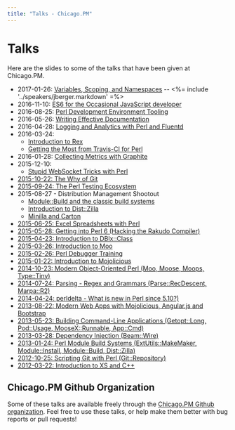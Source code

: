 ```yaml
---
title: "Talks - Chicago.PM"
---
```


# Talks

Here are the slides to some of the talks that have been given at Chicago.PM.

* 2017-01-26: [Variables, Scoping, and Namespaces](https://jberger.github.io/PresentationNamespaces/) -- <%= include '../speakers/jberger.markdown' =%>
* 2016-11-10: [ES6 for the Occasional JavaScript developer](https://preaction.github.io/ES6-For-JS-Irregulars/)
* 2016-08-25: [Perl Development
  Environment Tooling](http://www.slideshare.net/cromedome/perl-development-environment-tooling)
* 2016-05-26: [Writing Effective Documentation](http://preaction.github.io/Effective-Documentation/)
* 2016-04-28: [Logging and Analytics with Perl and Fluentd](http://www.slideshare.net/cromedome/logging-with-perl-and-fluentd)
* 2016-03-24:
    * [Introduction to Rex](http://preaction.github.io/Introduction-to-Rex/)
    * [Getting the Most from Travis-CI for Perl](http://preaction.github.io/Getting-The-Most-From-Travis-CI-For-Perl/)
* 2016-01-28: [Collecting Metrics with Graphite](http://preaction.github.io/Collecting-Metrics-With-Graphite)
* 2015-12-10:
    * [Stupid WebSocket Tricks with Perl](http://preaction.github.io/Stupid-Websocket-Tricks-With-Perl)
* [2015-10-22: The Why of Git](http://preaction.github.io/The-Why-of-Git/)
* [2015-09-24: The Perl Testing Ecosystem](http://kablamo.org/slides-perl-testing/)
* 2015-08-27 - Distribution Management Shootout
    * [Module::Build and the classic build systems](http://jberger.github.io/ModuleBuildPresentation/)
    * [Introduction to Dist::Zilla](http://preaction.github.io/Introduction-to-Dist-Zilla/)
    * [Minilla and Carton](http://kablamo.org/slides-first-cpan-module/)
* [2015-06-25: Excel Spreadsheets with Perl](excel-spreadsheets-with-perl.pdf)
* [2015-05-28: Getting into Perl 6 (Hacking the Rakudo Compiler)](https://docs.google.com/presentation/d/1JVJfNlCQL7crJytbKsdlf7Jw4c4dMScjogHLkZuOwcs/edit#slide=id.p)
* [2015-04-23: Introduction to DBIx::Class](http://preaction.github.io/Introduction-to-DBIx-Class)
* [2015-03-26: Introduction to Moo](http://kablamo.org/slides-2014-ddg-intro-to-moo/#/)
* [2015-02-26: Perl Debugger Training](perl-debugger-training.pdf)
* [2015-01-22: Introduction to Mojolicious](http://jberger.github.io/MojoliciousIntroduction)
* [2014-10-23: Modern Object-Oriented Perl (Moo, Moose, Moops, Type::Tiny)](http://chicago.pm.org/Object-Oriented)
* [2014-07-24: Parsing - Regex and Grammars (Parse::RecDescent, Marpa::R2)](http://chicago.pm.org/Parsing-Regex-Grammars)
* [2014-04-24: perldelta - What is new in Perl since 5.10?)](http://chicago.pm.org/perldelta)
* [2013-08-22: Modern Web Apps with Mojolicious, Angular.js and Bootstrap](http://preaction.github.io/Perl/Mojo-Angular.html)
* [2013-05-23: Building Command-Line Applications (Getopt::Long, Pod::Usage, MooseX::Runnable, App::Cmd)](http://chicago.pm.org/Command-Line-Apps)
* [2013-03-28: Dependency Injection (Beam::Wire)](http://preaction.github.io/Perl/Dependency-Injection.html)
* [2013-01-24: Perl Module Build Systems (ExtUtils::MakeMaker, Module::Install, Module::Build, Dist::Zilla)](http://preaction.github.io/Perl/Compare-Building-Modules.html)
* [2012-10-25: Scripting Git with Perl (Git::Repository)](http://preaction.github.io/Perl/Scripting-Git.html)
* [2012-03-22: Introduction to XS and C++](http://preaction.github.io/Perl/Intro-XS-CXX.html)

## Chicago.PM Github Organization

Some of these talks are available freely through the [Chicago.PM Github
organization](https://github.com/chicagopm). Feel free to use these talks, or
help make them better with bug reports or pull requests!
